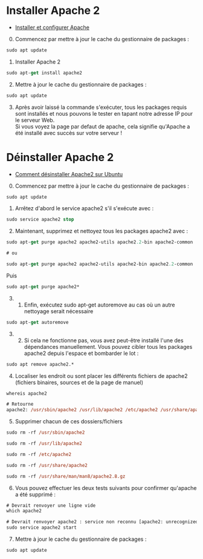 # Installer Apache 2

- [Installer et configurer Apache](https://ubuntu.com/tutorials/install-and-configure-apache#2-installing-apache)

0. Commencez par mettre à jour le cache du gestionnaire de packages :
```ps
sudo apt update
```

1. Installer Apache 2
```ps
sudo apt-get install apache2
```

2. Mettre à jour le cache du gestionnaire de packages :
```ps
sudo apt update
```

3. Après avoir laissé la commande s'exécuter, tous les packages requis sont installés et nous pouvons le tester en tapant notre adresse IP pour le serveur Web.<br>
Si vous voyez la page par defaut de apache, cela signifie qu'Apache a été installé avec succès sur votre serveur !











# Déinstaller Apache 2

- [Comment désinstaller Apache2 sur Ubuntu](https://www.edureka.co/community/46181/how-to-uninstall-apache2-on-ubuntu)

0. Commencez par mettre à jour le cache du gestionnaire de packages :
```ps
sudo apt update
```

1. Arrêtez d'abord le service apache2 s'il s'exécute avec :
```ps
sudo service apache2 stop
```

2. Maintenant, supprimez et nettoyez tous les packages apache2 avec :
```ps
sudo apt-get purge apache2 apache2-utils apache2.2-bin apache2-common 

# ou 

sudo apt-get purge apache2 apache2-utils apache2-bin apache2.2-common
```
Puis
```ps
sudo apt-get purge apache2*
```

3. 1. Enfin, exécutez sudo apt-get autoremove au cas où un autre nettoyage serait nécessaire
```ps
sudo apt-get autoremove 
```
3. 2. Si cela ne fonctionne pas, vous avez peut-être installé l'une des dépendances manuellement. Vous pouvez cibler tous les packages apache2 depuis l'espace et bombarder le lot :
```ps
sudo apt remove apache2.*
```
4. Localiser les endroit ou sont placer les différents fichiers de apache2 (fichiers binaires, sources et de la page de manuel)
```ps
whereis apache2
```
```ps
# Retourne
apache2: /usr/sbin/apache2 /usr/lib/apache2 /etc/apache2 /usr/share/apache2 /usr/share/man/man8/apache2.8.gz
```

5. Supprimer chacun de ces dossiers/fichiers
```ps
sudo rm -rf /usr/sbin/apache2

sudo rm -rf /usr/lib/apache2

sudo rm -rf /etc/apache2

sudo rm -rf /usr/share/apache2 

sudo rm -rf /usr/share/man/man8/apache2.8.gz
```

6. Vous pouvez effectuer les deux tests suivants pour confirmer qu'apache a été supprimé :

```ps
# Devrait renvoyer une ligne vide
which apache2

# Devrait renvoyer apache2 : service non reconnu [apache2: unrecognized service]
sudo service apache2 start 
```

7. Mettre à jour le cache du gestionnaire de packages :
```ps
sudo apt update
```